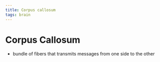 ```yaml
---
title: Corpus callosum
tags: brain
---
```


# Corpus Callosum
- bundle of fibers that transmits messages from one side to the other












































